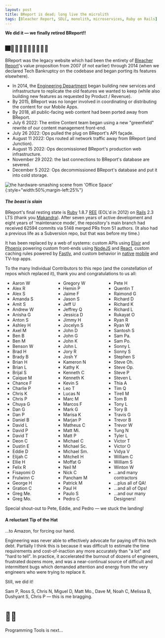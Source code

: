 ```yaml
---
layout: post
title: BReport is dead; long live the microlith
tags: [Bleacher Report, SDLC, monolith, microservices, Ruby on Rails]
---
```


**We did it — we finally retired BReport!!**


## 🎆💪🎊🕺🥂🙌🍾🤘🎉🥳

BReport was the legacy website which had been the entirety of [Bleacher Report]'s value proposition from 2007 (if not earlier) through 2014 (when we declared Tech Bankruptcy on the codebase and began porting its features elsewhere).

* In 2014, the [Engineering Department] began building new services and infrastructure to replicate the old features we wanted to keep (while also building new features as requested by Product / Revenue).
* By 2015, BReport was no longer involved in coordinating or distributing the content for our Mobile Apps.
* By 2018, all public-facing web content had been ported away from BReport.
* July 6 2022: The entire Content team began using a new "greenfield" rewrite of our content management front-end.
* July 26 2022: Ops pulled the plug on BReport's API façade.
* August 11 2022: Ops routed all network traffic away from BReport (and Junction).
* August 15 2022: Ops decomissioned BReport's production web infrastructure.
* November 29 2022: the last connections to BReport's database are severed.
* December 5 2022: Ops decommissioned BReport's database and put it into cold storage.

![the hardware-smashing scene from 'Office Space'](https://i.imgur.com/yxdIPmU.gif){:style="width:50%;margin-left:25%"}


#### _The beast is slain_

BReport's final resting state is [Ruby] 1.8.7 [REE] (EOL'd in 2012) on [Rails] 2.3 LTS (thank you [Makandra]).
After seven years of active development and eight years of 'maintenance mode', the repository's main branch had received 62594 commits via 5148 merged PRs from 51 authors.
(It also had a previous life as a Subversion repo, but that was before my time.)

It has been replaced by a web of systems: custom APIs using [Elixir] and [Phoenix] powering custom front-ends using [NodeJS] and [React], custom caching rules powered by [Fastly], and custom behavior in [native](https://apps.apple.com/app/apple-store/id418075935) [mobile](https://play.google.com/store/apps/details?id=com.bleacherreport.android.teamstream) and TV-top apps.

To the many Individual Contributors to this repo (and the constellation of repos which replaced it), thank you and congratulations to us all:

<ul style="columns:4 8em">
  <li>Aaron W</li>
  <li>Alex R</li>
  <li>Alex S</li>
  <li>Amanda S</li>
  <li>Amit S</li>
  <li>Andrew W</li>
  <li>Anisha G</li>
  <li>Anton S</li>
  <li>Ashley H</li>
  <li>Axel M</li>
  <li>Ben B</li>
  <li>Ben M</li>
  <li>Benson W</li>
  <li>Brad H</li>
  <li>Brady B</li>
  <li>Brian H</li>
  <li>Brian L</li>
  <li>Brijal S</li>
  <li>Caique M</li>
  <li>Chance F</li>
  <li>Charlie P</li>
  <li>Chris K</li>
  <li>Chris P</li>
  <li>Chuya G</li>
  <li>Dan G</li>
  <li>Dan P</li>
  <li>Daniel B</li>
  <li>David L</li>
  <li>David P</li>
  <li>David T</li>
  <li>Deon C</li>
  <li>Dustin E</li>
  <li>Eddie D</li>
  <li>Elijah C</li>
  <li>Ellie H</li>
  <li>Felix R</li>
  <li>Fisayomi O</li>
  <li>Frulwinn C</li>
  <li>George H</li>
  <li>Gration C</li>
  <li>Greg Me.</li>
  <li>Greg Mo.</li>
  <li>Gregory W</li>
  <li>Hemin P</li>
  <li>Jaime F</li>
  <li>Jason S</li>
  <li>Jeff U</li>
  <li>Jeffrey Q</li>
  <li>Jessica D</li>
  <li>Jimmy H</li>
  <li>Jocelyn S</li>
  <li>John D</li>
  <li>John G</li>
  <li>John K</li>
  <li>John L</li>
  <li>Jory R</li>
  <li>Josh Y</li>
  <li>Kameron N</li>
  <li>Kathy K</li>
  <li>Kenneth C</li>
  <li>Kenneth K</li>
  <li>Kevin S</li>
  <li>Leo T</li>
  <li>Lucas N</li>
  <li>Marc M</li>
  <li>Marcos F</li>
  <li>Mark G</li>
  <li>Marisa K</li>
  <li>Marjan P</li>
  <li>Matheus C</li>
  <li>Matt Mi.</li>
  <li>Matt P</li>
  <li>Michael C</li>
  <li>Michael Sc.</li>
  <li>Michael Sm.</li>
  <li>Mitchell H</li>
  <li>Moffat G</li>
  <li>Neil M</li>
  <li>Nick C</li>
  <li>Pancham M</li>
  <li>Patrick M</li>
  <li>Paul H</li>
  <li>Paulo S</li>
  <li>Pedro C</li>
  <li>Pete H</li>
  <li>Quentin T</li>
  <li>Raimond G</li>
  <li>Richard D</li>
  <li>Richard K</li>
  <li>Richard L</li>
  <li>Rukayat O</li>
  <li>Ryan R</li>
  <li>Ryan W</li>
  <li>Santosh S</li>
  <li>Sam Pa.</li>
  <li>Sam Po.</li>
  <li>Sonny L</li>
  <li>Sonny S</li>
  <li>Stephen S</li>
  <li>Steve Oh.</li>
  <li>Steve Op.</li>
  <li>Steve P</li>
  <li>Steven L</li>
  <li>Thia A</li>
  <li>Tim Q</li>
  <li>Tirell M</li>
  <li>Tom B</li>
  <li>Tony L</li>
  <li>Tory B</li>
  <li>Travis G</li>
  <li>Trevor B</li>
  <li>Trevor W</li>
  <li>Tung N</li>
  <li>Tyler L</li>
  <li>Victor T</li>
  <li>Victor O</li>
  <li>Vidya V</li>
  <li>William C</li>
  <li>William S</li>
  <li>Winton W</li>
  <li>...and many contractors</li>
  <li>...plus all of QA!</li>
  <li>...and all of Ops!</li>
  <li>...and our many Designers!</li>
</ul>

Special shout-out to Pete, Eddie, and Pedro — we stuck the landing!


#### A reluctant Tip of the Hat

...to Amazon, for forcing our hand.

Engineering was never able to effectively advocate for paying off this tech debt.
Partially I think this is because it was difficult to estimate the time requirements and cost-of-inaction any more accurately than "a lot" and "hard to tell".
In practice, it accelerated the burnout of dozens of engineers, frustrated dozens more, and was a near-continual source of difficult and intermittent bugs which demanded attention and energy from the very engineers who were trying to replace it.

Still, we did it!

Sam P, Ross S, Chris N, Miguel D, Matt Mo., Dave M, Noah C, Melissa B, Dushyant S, Chris P — this is me bragging.


# 🥂🍾

Programming Tools is next...


[Bleacher Report]: https://bleacherreport.com
[Elixir]: https://elixir-lang.org
[Engineering Department]: https://dev.bleacherreport.com
[Fastly]: https://fastly.com
[Makandra]: https://makandra.com
[NodeJS]: https://nodejs.org
[Phoenix]: https://www.phoenixframework.org
[REE]: http://www.rubyenterpriseedition.com
[Rails]: https://rubyonrails.org
[React]: https://reactjs.org
[Ruby]: https://www.ruby-lang.org
